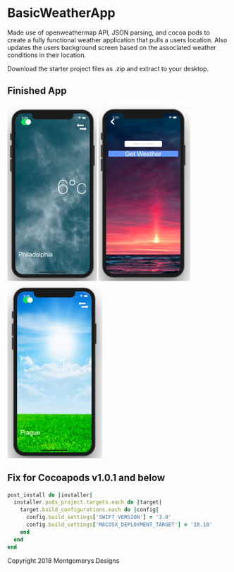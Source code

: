# BasicWeatherApp
Made use of openweathermap API, JSON parsing, and cocoa pods to create a fully functional weather application that pulls a users location. Also updates the users background screen based on the associated weather conditions in their location.

Download the starter project files as .zip and extract to your desktop. 

## Finished App
![](image1.png)
![](image2.png)
![](image3.png)

## Fix for Cocoapods v1.0.1 and below

```ruby
post_install do |installer|
  installer.pods_project.targets.each do |target|
    target.build_configurations.each do |config|
      config.build_settings['SWIFT_VERSION'] = '3.0'
      config.build_settings['MACOSX_DEPLOYMENT_TARGET'] = '10.10'
    end
  end
end
```
Copyright 2018 Montgomerys Designs
